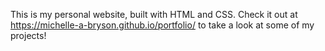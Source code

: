 This is my personal website, built with HTML and CSS.
Check it out at https://michelle-a-bryson.github.io/portfolio/ to take a look at some of my projects!
